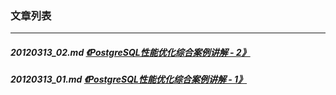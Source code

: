 ### 文章列表  
----  
##### 20120313_02.md   [《PostgreSQL性能优化综合案例讲解 - 2》](20120313_02.md)  
##### 20120313_01.md   [《PostgreSQL性能优化综合案例讲解 - 1》](20120313_01.md)  
